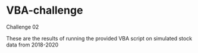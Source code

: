 # VBA-challenge
Challenge 02

These are the results of running the provided VBA script on simulated stock data from 2018-2020
